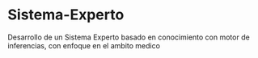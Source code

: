 # Sistema-Experto
Desarrollo de un Sistema Experto basado en conocimiento con motor de inferencias, con enfoque en el ambito medico 
